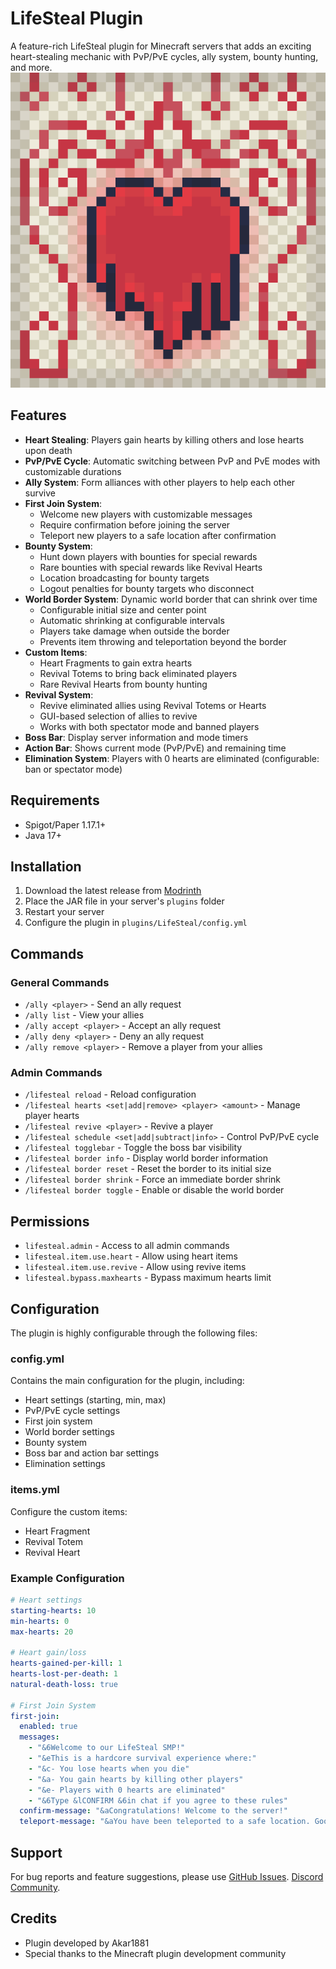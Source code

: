 # LifeSteal Plugin

A feature-rich LifeSteal plugin for Minecraft servers that adds an exciting heart-stealing mechanic with PvP/PvE cycles, ally system, bounty hunting, and more.
![bot](logo/logo.png)

## Features

- **Heart Stealing**: Players gain hearts by killing others and lose hearts upon death
- **PvP/PvE Cycle**: Automatic switching between PvP and PvE modes with customizable durations
- **Ally System**: Form alliances with other players to help each other survive
- **First Join System**: 
  - Welcome new players with customizable messages
  - Require confirmation before joining the server
  - Teleport new players to a safe location after confirmation
- **Bounty System**: 
  - Hunt down players with bounties for special rewards
  - Rare bounties with special rewards like Revival Hearts
  - Location broadcasting for bounty targets
  - Logout penalties for bounty targets who disconnect
- **World Border System**: Dynamic world border that can shrink over time
  - Configurable initial size and center point
  - Automatic shrinking at configurable intervals
  - Players take damage when outside the border
  - Prevents item throwing and teleportation beyond the border
- **Custom Items**: 
  - Heart Fragments to gain extra hearts
  - Revival Totems to bring back eliminated players
  - Rare Revival Hearts from bounty hunting
- **Revival System**:
  - Revive eliminated allies using Revival Totems or Hearts
  - GUI-based selection of allies to revive
  - Works with both spectator mode and banned players
- **Boss Bar**: Display server information and mode timers
- **Action Bar**: Shows current mode (PvP/PvE) and remaining time
- **Elimination System**: Players with 0 hearts are eliminated (configurable: ban or spectator mode)

## Requirements

- Spigot/Paper 1.17.1+
- Java 17+

## Installation

1. Download the latest release from [Modrinth](https://modrinth.com/plugin/lifesteal_akar1881/versions)
2. Place the JAR file in your server's `plugins` folder
3. Restart your server
4. Configure the plugin in `plugins/LifeSteal/config.yml`

## Commands

### General Commands
- `/ally <player>` - Send an ally request
- `/ally list` - View your allies
- `/ally accept <player>` - Accept an ally request
- `/ally deny <player>` - Deny an ally request
- `/ally remove <player>` - Remove a player from your allies

### Admin Commands
- `/lifesteal reload` - Reload configuration
- `/lifesteal hearts <set|add|remove> <player> <amount>` - Manage player hearts
- `/lifesteal revive <player>` - Revive a player
- `/lifesteal schedule <set|add|subtract|info>` - Control PvP/PvE cycle
- `/lifesteal togglebar` - Toggle the boss bar visibility
- `/lifesteal border info` - Display world border information
- `/lifesteal border reset` - Reset the border to its initial size
- `/lifesteal border shrink` - Force an immediate border shrink
- `/lifesteal border toggle` - Enable or disable the world border

## Permissions

- `lifesteal.admin` - Access to all admin commands
- `lifesteal.item.use.heart` - Allow using heart items
- `lifesteal.item.use.revive` - Allow using revive items
- `lifesteal.bypass.maxhearts` - Bypass maximum hearts limit

## Configuration

The plugin is highly configurable through the following files:

### config.yml
Contains the main configuration for the plugin, including:
- Heart settings (starting, min, max)
- PvP/PvE cycle settings
- First join system
- World border settings
- Bounty system
- Boss bar and action bar settings
- Elimination settings

### items.yml
Configure the custom items:
- Heart Fragment
- Revival Totem
- Revival Heart

### Example Configuration
```yaml
# Heart settings
starting-hearts: 10
min-hearts: 0
max-hearts: 20

# Heart gain/loss
hearts-gained-per-kill: 1
hearts-lost-per-death: 1
natural-death-loss: true

# First Join System
first-join:
  enabled: true
  messages:
    - "&6Welcome to our LifeSteal SMP!"
    - "&eThis is a hardcore survival experience where:"
    - "&c- You lose hearts when you die"
    - "&a- You gain hearts by killing other players"
    - "&e- Players with 0 hearts are eliminated"
    - "&6Type &lCONFIRM &6in chat if you agree to these rules"
  confirm-message: "&aCongratulations! Welcome to the server!"
  teleport-message: "&aYou have been teleported to a safe location. Good luck!"
```

## Support

For bug reports and feature suggestions, please use [GitHub Issues](https://github.com/Akar1881/lifesteal/issues).
[Discord Community](https://discord.gg/K6tkSQcPfA).

## Credits

- Plugin developed by Akar1881
- Special thanks to the Minecraft plugin development community